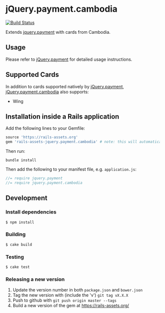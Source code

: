# jQuery.payment.cambodia

[![Build Status](https://travis-ci.org/dwilkie/jquery.payment.cambodia.svg?branch=master)](https://travis-ci.org/dwilkie/jquery.payment.cambodia)

Extends [jquery.payment](https://github.com/stripe/jquery.payment) with cards from Cambodia.

## Usage

Please refer to [jQuery.payment](https://github.com/stripe/jquery.payment) for detailed usage instructions.

## Supported Cards

In addition to cards supported natively by [jQuery.payment](https://github.com/stripe/jquery.payment), [jQuery.payment.cambodia](https://github.com/dwilkie/jquery.payment.cambodia) also supports:

* Wing

## Installation inside a Rails application

Add the following lines to your Gemfile:

```ruby
source 'https://rails-assets.org'
gem 'rails-assets-jquery.payment.cambodia' # note: this will automatically install jquery.payment
```

Then run:

```
bundle install
```

Then add the following to your manifest file, e.g. `application.js`:

```javascript
//= require jquery.payment
//= require jquery.payment.cambodia
```

## Development

### Install dependencies

```
$ npm install
```

### Building

```
$ cake build
```

### Testing

```
$ cake test
```

### Releasing a new version

1. Update the version number in both `package.json` and `bower.json`
2. Tag the new version with (include the 'v') `git tag vX.X.X`
3. Push to github with `git push origin master --tags`
4. Build a new version of the gem at https://rails-assets.org/
